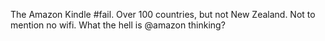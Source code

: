 <!--
id: 206507312
link: http://kevinisom.info/post/206507312/the-amazon-kindle-fail-over-100-countries-but
slug: the-amazon-kindle-fail-over-100-countries-but
date: Wed Oct 07 2009 19:28:56 GMT+1300 (NZDT)
raw: {"blog_name":"kevinisom","id":206507312,"post_url":"http://kevinisom.info/post/206507312/the-amazon-kindle-fail-over-100-countries-but","slug":"the-amazon-kindle-fail-over-100-countries-but","type":"text","date":"2009-10-07 06:28:56 GMT","timestamp":1254896936,"state":"published","format":"html","reblog_key":"CYrqtGcm","tags":[],"short_url":"http://tmblr.co/Zw68YyCJmqm","highlighted":[],"feed_item":"http://twitter.com/kev_nz/statuses/4676280437","from_feed_id":"650289","note_count":0,"title":null,"body":"<p>The Amazon Kindle #fail. Over 100 countries, but not New Zealand. Not to mention no wifi. What the hell is @amazon thinking?</p>"}
publish: 2009-10-07
tags: 
title: null
-->


The Amazon Kindle \#fail. Over 100 countries, but not New Zealand. Not
to mention no wifi. What the hell is @amazon thinking?


